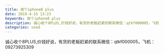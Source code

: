 ```yaml
---
title: 收个iphone8 plus
date: 2019-4-15 13:23
keywords: 收个iphone8 plus
description: 诚心收个8PLUS,价钱好说，有货的老板赶紧的联系微信：qtkf000005，飞机：09273925309
categories: used
---
```

<td class="t_f" id="postmessage_3503350">

诚心收个8PLUS,价钱好说，有货的老板赶紧的联系微信：qtkf000005，飞机：09273925309</td>
